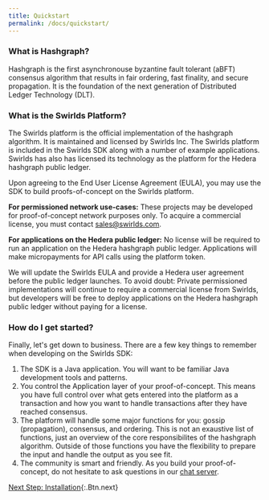 ```yaml
---
title: Quickstart
permalink: /docs/quickstart/
---
```


### What is Hashgraph?

Hashgraph is the first asynchronouse byzantine fault tolerant (aBFT) consensus algorithm that results in fair ordering, fast finality, and secure propagation. It is the foundation of the next generation of Distributed Ledger Technology (DLT).

### What is the Swirlds Platform?

The Swirlds platform is the official implementation of the hashgraph algorithm. It is maintained and licensed by Swirlds Inc. The Swirlds platform is included in the Swirlds SDK along with a number of example applications. Swirlds has also has licensed its technology as the platform for the Hedera hashgraph public ledger.  

Upon agreeing to the End User License Agreement (EULA), you may use the SDK to build proofs-of-concept on the Swirlds platform. 

**For permissioned network use-cases:** These projects may be developed for proof-of-concept network purposes only. To acquire a commercial license, you must contact [sales@swirlds.com](mailto:sales@swirlds.com).

**For applications on the Hedera public ledger:** No license will be required to run an application on the Hedera hashgraph public ledger. Applications will make micropayments for API calls using the platform token.

We will update the Swirlds EULA and provide a Hedera user agreement before the public ledger launches.  To avoid doubt: Private permissioned implementations will continue to require a commercial license from Swirlds, but developers will be free to deploy applications on the Hedera hashgraph public ledger without paying for a license.

### How do I get started?

Finally, let's get down to business. There are a few key things to remember when developing on the Swirlds SDK:

1. The SDK is a Java application. You will want to be familiar Java development tools and patterns.
2. You control the Application layer of your proof-of-concept. This means you have full control over what gets entered into the platform as a transaction and how you want to handle transactions after they have reached consensus.
3. The platform will handle some major functions for you: gossip (propagation), consensus, and ordering. This is not an exaustive list of functions, just an overview of the core responsibilites of the hashgraph algorithm. Outside of those functions you have the flexibility to prepare the input and handle the output as you see fit.
4. The community is smart and friendly. As you build your proof-of-concept, do not hesitate to ask questions in our [chat server](https://hashgraph.com/discord).

[Next Step: Installation](/docs/installation){:.Btn.next}
